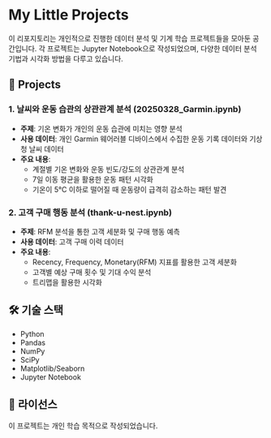 # My Little Projects

이 리포지토리는 개인적으로 진행한 데이터 분석 및 기계 학습 프로젝트들을 모아둔 공간입니다. 각 프로젝트는 Jupyter Notebook으로 작성되었으며, 다양한 데이터 분석 기법과 시각화 방법을 다루고 있습니다.

## 📂 Projects

### 1. 날씨와 운동 습관의 상관관계 분석 (20250328_Garmin.ipynb)
- **주제**: 기온 변화가 개인의 운동 습관에 미치는 영향 분석
- **사용 데이터**: 개인 Garmin 웨어러블 디바이스에서 수집한 운동 기록 데이터와 기상청 날씨 데이터
- **주요 내용**:
  - 계절별 기온 변화와 운동 빈도/강도의 상관관계 분석
  - 7일 이동 평균을 활용한 운동 패턴 시각화
  - 기온이 5°C 이하로 떨어질 때 운동량이 급격히 감소하는 패턴 발견

### 2. 고객 구매 행동 분석 (thank-u-nest.ipynb)
- **주제**: RFM 분석을 통한 고객 세분화 및 구매 행동 예측
- **사용 데이터**: 고객 구매 이력 데이터
- **주요 내용**:
  - Recency, Frequency, Monetary(RFM) 지표를 활용한 고객 세분화
  - 고객별 예상 구매 횟수 및 기대 수익 분석
  - 트리맵을 활용한 시각화

## 🛠 기술 스택
- Python
- Pandas
- NumPy
- SciPy
- Matplotlib/Seaborn
- Jupyter Notebook

## 📝 라이선스
이 프로젝트는 개인 학습 목적으로 작성되었습니다.
